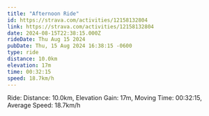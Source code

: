 ```yaml
---
title: "Afternoon Ride"
id: https://strava.com/activities/12158132804
link: https://strava.com/activities/12158132804
date: 2024-08-15T22:38:15.000Z
rideDate: Thu Aug 15 2024
pubDate: Thu, 15 Aug 2024 16:38:15 -0600
type: ride
distance: 10.0km
elevation: 17m
time: 00:32:15
speed: 18.7km/h
---
```

Ride: Distance: 10.0km, Elevation Gain: 17m, Moving Time: 00:32:15, Average Speed: 18.7km/h